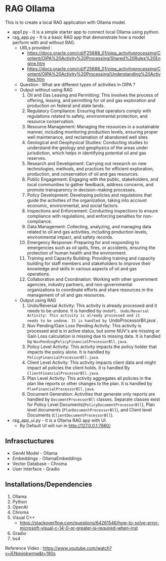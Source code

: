 # RAG Ollama
This is to create a local RAG application with Ollama model.

- app1.py - It is a simple starter app to connect local Ollama using python.
- rag_app.py - It is a basic RAG app that demonstrate how a model perform with and without RAG.
   - URLs provided :
        - https://docs.oracle.com/cd/F25688_01/oipa_activityprocessing/Content/OIPA%20Activity%20Processing/Shared%20Rules%20Engine.htm
        - https://docs.oracle.com/cd/F25688_01/oipa_activityprocessing/Content/OIPA%20Activity%20Processing/Understanding%20Activities.htm 
   - Question : What are different types of activities in OIPA ?
    - Output without using RAG
      1. Oil and Gas Leasing and Permitting: This involves the process of offering, leasing, and permitting for oil and gas exploration and production on federal and state lands.
      2. Regulatory Compliance: Ensuring that operators comply with regulations related to safety, environmental protection, and resource conservation.
      3. Resource Management: Managing the resources in a sustainable manner, including monitoring production levels, 
         ensuring proper well maintenance, and reclamation of abandoned well sites
      4. Geological and Geophysical Studies: Conducting studies to understand the geology and geophysics of the areas 
         under jurisdiction, which helps in identifying potential oil and gas reserves.
      5. Research and Development: Carrying out research on new technologies, methods, and practices for efficient exploration, production, and conservation of oil and gas resources.
      6. Public Engagement: Engaging with the public, stakeholders, and local communities to gather feedback, address concerns, and promote transparency in decision-making processes.
      7. Policy Development: Developing policies and regulations that guide the activities of the organization, taking into account economic, environmental, and social factors.
      8. Inspections and Enforcement: Conducting inspections to ensure compliance with regulations, and enforcing penalties for non-compliance.
      9. Data Management: Collecting, analyzing, and managing data related to oil and gas activities, including production levels, environmental impact, and safety records.
      10. Emergency Response: Preparing for and responding to emergencies such as oil spills, fires, or accidents, ensuring the protection of human health and the environment.
      11. Training and Capacity Building: Providing training and capacity building for staff members and stakeholders to improve their knowledge and skills in various aspects of oil and 
          gas operations.
      12. Collaboration and Coordination: Working with other government agencies, industry partners, and non-governmental organizations to coordinate efforts and share resources in the 
          management of oil and gas resources.
     - Output using RAG
       1. Undo/Reversal Activity: This activity is already processed and it needs to be undone. It is handled by `UndoP1. Undo/Reversal Activity: This activity is already processed and it            needs to be undone. It is handled by `UndoProcessorBll.java`.
       2. Nuv Pending/Gain Loss Pending Activity: This activity is processed and is in active status, but some NUV's are missing or Gain Loss calculation is missing due to missing data. It 
         is handled by `NuvPendingPolicyFinancialProcessorBll.java`.
       3. Policy Level Activity: This activity impacts the policy holder that impacts the policy alone. It is handled by `PolicyFinancialProcessorBll.java`.
       4. Client Level Activity: This activity impacts client data and might impact all policies the client holds. It is handled By `ClientFinancialProcessorBll.java`.
       5. Plan Level Activity: This activity aggregates all policies in the plan like reports or other changes to the plan. It is handled by `PlanFinancialProcessorBll.java`.
       6. Document Generation: Activities that generate only reports are handled by `DocumentProcessorBll` classes. Separate classes exist for Policy Level 
          Documents(`PolicyDocumentProcessorBll`), Plan level documents (`PlanDocumentProcessorBll`), and Client level Documents (`ClientDocumentProcessorBll`).
- rag_app_ui.py - It is a Ollama RAG app with UI.
  - By Default UI will run in http://127.0.0.1:7860/

## Infrasctuctures
- GenAI Model - Ollama
- Embeddings - OllamaEmbeddings
- Vector Database - Chroma
- User Interface - Gradio

## Installations/Dependencies
1. Ollama
2. Python
3. OpenAI
4. Chroma
5. Visual C++
   - https://stackoverflow.com/questions/64261546/how-to-solve-error-microsoft-visual-c-14-0-or-greater-is-required-when-inst
7. Gradio
8. bs4

Reference Video :
https://www.youtube.com/watch?v=jENqvjpkwmw&t=190s

